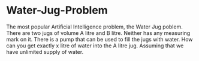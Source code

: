# Water-Jug-Problem
The most popular Artificial Intelligence problem, the Water Jug poblem. There are two jugs of volume A litre and B litre. Neither has any measuring mark on it. There is a pump that can be used to fill the jugs with water. How can you get exactly x litre of water into the A litre jug. Assuming that we have unlimited supply of water.
